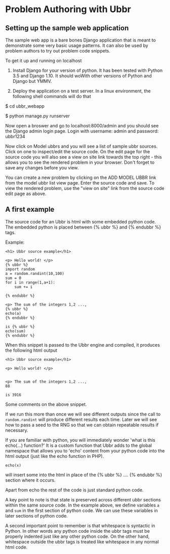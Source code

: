 # Problem Authoring with Ubbr

## Setting up the sample web application 

The sample web app is a bare bones Django application that is meant 
to demonstrate some very basic usage patterns. It can also 
be used by problem authors to try out problem code snippets.

To get it up and running on localhost

1. Install Django for your version of python. It has been tested with Python 3.5 and Django 1.10. It should woWith other versions of Python and Django but YMMV.

2. Deploy the application on a test server. In a linux environment, the following shell commands will do that

$ cd ubbr_webapp

$ python manage.py runserver


Now open a broswer and go to localhost:8000/admin and you should 
see the Django admin login page. Login with 
username: admin and password: ubbr1234

Now click on Model ubbrs and you will see a list of sample ubbr sources. Click on one to inspect/edit the source code. On the edit page for the source code you will also see a view on site link towards the top right - this allows you to see the rendered problem in your browser. Don't forget to save any changes before you view.

You can create a new problem by clicking on the ADD MODEL UBBR link from the model ubbr list view page. Enter the source code and save. To view the rendered problem, use the "view on site" link from the source code edit page as above. 




## A first example

The source code for an Ubbr is html with some embedded python code. The embedded python is placed between {% ubbr %} and {% endubbr %} tags. 

Example:

```
<h1> Ubbr source example</h1> 

<p> Hello world! </p>
{% ubbr %}
import random
a = random.randint(10,100)
sum = 0
for i in range(1,a+1):
    sum += i

{% endubbr %}

<p> The sum of the integers 1,2 ..., 
{% ubbr %}
echo(a)
{% endubbr %}

is {% ubbr %}
echo(sum)
{% endubbr %}
```

When this snippet is passed to the Ubbr engine and compiled, it produces the following html output 

```
<h1> Ubbr source example</h1> 

<p> Hello world! </p>


<p> The sum of the integers 1,2 ..., 
88

is 3916
```


Some comments on the above snippet. 

If we run this more than once we will see different outputs since the call to ```random.randint``` will produce different results each time. Later we will see how to pass a seed to the RNG so that we can obtain repeatable results if necessary.

If you are familiar with python, you will immediately wonder 'what is this echo(...) function?' It is a custom function that Ubbr adds to the global namespace that allows you to 'echo' content from your python code into the html output (just like the echo function in PHP). 

```
echo(x)
```

will insert some into the html in place of the {% ubbr %} .... {% endubbr %}
section where it occurs.

Apart from echo the rest of the code is just standard python code. 

A key point to note is that state is preserved across different ubbr sections within the same source code. In the example above, we define variables
``` a ``` and ```sum``` in the first section of python code. 
We can use these variables in later sections of python code.
    
A second important point to remember is that whitespace is syntactic in 
Python. In other words any python code inside the ubbr tags must 
be properly indented just like any other python code. On the other hand, 
whitespace outside the ubbr tags is treated like whitespace in any normal html code. 

